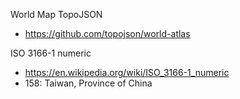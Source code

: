World Map TopoJSON

* https://github.com/topojson/world-atlas

ISO 3166-1 numeric

* https://en.wikipedia.org/wiki/ISO_3166-1_numeric
* 158: Taiwan, Province of China
